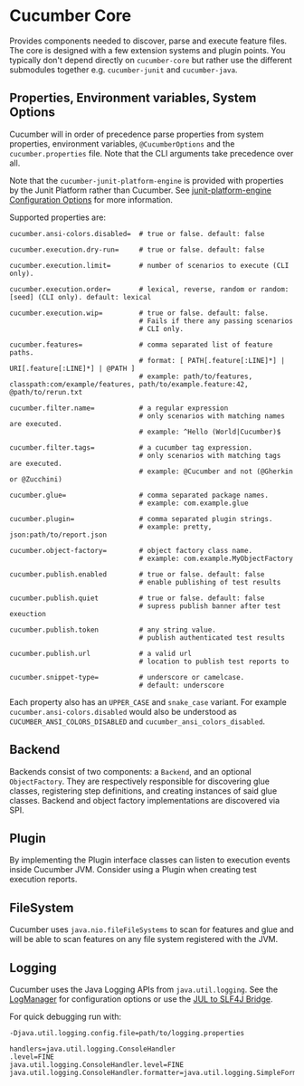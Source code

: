 Cucumber Core
=============

Provides components needed to discover, parse and execute feature files. The
core is designed with a few extension systems and plugin points. You
typically don't depend directly on `cucumber-core` but rather use the different
submodules together e.g. `cucumber-junit` and `cucumber-java`.     

## Properties, Environment variables, System Options ##

Cucumber will in order of precedence parse properties from system properties,
environment variables, `@CucumberOptions` and the `cucumber.properties` file.
Note that the CLI arguments take precedence over all.

Note that the `cucumber-junit-platform-engine` is provided with properties
by the Junit Platform rather than Cucumber. See
[junit-platform-engine Configuration Options](../cucumber-junit-platform-engine#configuration-options)
for more information.

Supported properties are:

```
cucumber.ansi-colors.disabled=  # true or false. default: false
                     
cucumber.execution.dry-run=     # true or false. default: false
 
cucumber.execution.limit=       # number of scenarios to execute (CLI only).
  
cucumber.execution.order=       # lexical, reverse, random or random:[seed] (CLI only). default: lexical

cucumber.execution.wip=         # true or false. default: false.
                                # Fails if there any passing scenarios
                                # CLI only.   

cucumber.features=              # comma separated list of feature paths.
                                # format: [ PATH[.feature[:LINE]*] | URI[.feature[:LINE]*] | @PATH ]
                                # example: path/to/features, classpath:com/example/features, path/to/example.feature:42, @path/to/rerun.txt
  
cucumber.filter.name=           # a regular expression
                                # only scenarios with matching names are executed. 
                                # example: ^Hello (World|Cucumber)$     

cucumber.filter.tags=           # a cucumber tag expression. 
                                # only scenarios with matching tags are executed. 
                                # example: @Cucumber and not (@Gherkin or @Zucchini)

cucumber.glue=                  # comma separated package names. 
                                # example: com.example.glue  
  
cucumber.plugin=                # comma separated plugin strings. 
                                # example: pretty, json:path/to/report.json

cucumber.object-factory=        # object factory class name.
                                # example: com.example.MyObjectFactory

cucumber.publish.enabled        # true or false. default: false
                                # enable publishing of test results 

cucumber.publish.quiet          # true or false. default: false
                                # supress publish banner after test exeuction  

cucumber.publish.token          # any string value.
                                # publish authenticated test results

cucumber.publish.url            # a valid url
                                # location to publish test reports to

cucumber.snippet-type=          # underscore or camelcase. 
                                # default: underscore
```

Each property also has an `UPPER_CASE` and `snake_case` variant. For example
`cucumber.ansi-colors.disabled` would also be understood as 
`CUCUMBER_ANSI_COLORS_DISABLED` and `cucumber_ansi_colors_disabled`.

## Backend ##

Backends consist of two components: a `Backend`, and an optional `ObjectFactory`.
They are  respectively responsible for discovering glue classes, registering
step definitions, and creating instances of said glue classes. Backend and
object factory implementations are discovered via SPI.

## Plugin ##

By implementing the Plugin interface classes can listen to execution events
inside Cucumber JVM. Consider using a Plugin when creating test execution reports.

## FileSystem ##

Cucumber uses `java.nio.fileFileSystems` to scan for features and glue and will
be able to scan features on any file system registered with the JVM.

## Logging ##
Cucumber uses the Java Logging APIs from `java.util.logging`. See the
[LogManager](https://docs.oracle.com/javase/8/docs/api/java/util/logging/LogManager.html)
for configuration options or use the [JUL to SLF4J Bridge](https://www.slf4j.org/legacy.html#jul-to-slf4j).

For quick debugging run with:  

```
-Djava.util.logging.config.file=path/to/logging.properties
```

```properties
handlers=java.util.logging.ConsoleHandler
.level=FINE
java.util.logging.ConsoleHandler.level=FINE
java.util.logging.ConsoleHandler.formatter=java.util.logging.SimpleFormatter
```
